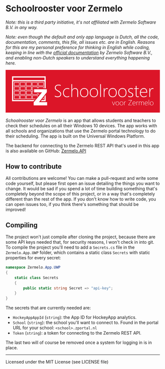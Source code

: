 # Schoolrooster voor Zermelo

*Note: this is a third party initiative, it's not affiliated with Zermelo Software B.V. in any way.*

*Note: even though the default and only app language is Dutch, all the code, documentation, comments, this file, all issues etc. are in English. Reasons for this are my personal preference for thinking in English while coding, keeping in line with the [official documentation](https://zermelo.atlassian.net/wiki/spaces/DEV) by Zermelo Software B.V., and enabling non-Dutch speakers to understand everything happening here.*

![Schoolrooster voor Zermelo](logo.png)

*Schoolrooster voor Zermelo* is an app that allows students and teachers to check their schedules on all their Windows 10 devices. The app works with all schools and organizations that use the Zermelo portal technology to do their scheduling. The app is built on the Universal Windows Platform.

The backend for connecting to the Zermelo REST API that's used in this app is also available on GitHub: [Zermelo.API](https://github.com/arthurrump/Zermelo.API)

## How to contribute

All contributions are welcome! You can make a pull-request and write some code yourself, but please first open an issue detailing the things you want to change. It would be sad if you spend a lot of time building something that's completely beyond the scope of this project, or in a way that's completely different than the rest of the app. If you don't know how to write code, you can open issues too, if you think there's something that should be improved!

## Compiling

The project won't just compile after cloning the project, because there are some API keys needed that, for security reasons, I won't check in into git. To compile the project you'll need to add a `Secrets.cs` file in the `Zermelo.App.UWP` folder, which contains a static class `Secrets` with static properties for every secret:

```csharp
namespace Zermelo.App.UWP
{
    static class Secrets
    {
        public static string Secret => "api-key";
    }
}
```

The secrets that are currently needed are:

* `HockeyAppAppId` (`string`): the App ID for HockeyApp analytics.
* `School` (`string`): the school you'll want to connect to. Found in the portal URL for your school: `<school>.zportal.nl`
* `Token` (`string`): a token for connecting to the Zermelo REST API.

The last two will of course be removed once a system for logging in is in place.

---
Licensed under the MIT License (see LICENSE file)